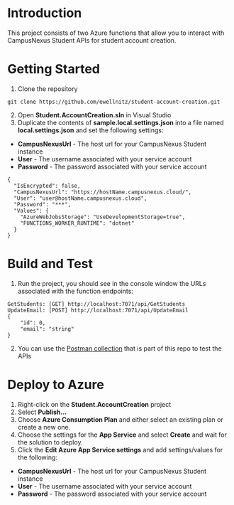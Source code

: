 # Introduction 
This project consists of two Azure functions that allow you to interact with CampusNexus Student APIs for student account creation.

# Getting Started
1.  Clone the repository
```
git clone https://github.com/ewellnitz/student-account-creation.git
```
2.  Open **Student.AccountCreation.sln** in Visual Studio
3.  Duplicate the contents of **sample.local.settings.json** into a file named **local.settings.json** and set the following settings:
- **CampusNexusUrl** - The host url for your CampusNexus Student instance
- **User** - The username associated with your service account
- **Password** - The password associated with your service account
```
{
  "IsEncrypted": false,
  "CampusNexusUrl": "https://hostName.campusnexus.cloud/",
  "User": "user@hostName.campusnexus.cloud",
  "Password": "***",
  "Values": {
    "AzureWebJobsStorage": "UseDevelopmentStorage=true",
    "FUNCTIONS_WORKER_RUNTIME": "dotnet"
  }
}
```

# Build and Test
1.  Run the project, you should see in the console window the URLs associated with the function endpoints:
```
GetStudents: [GET] http://localhost:7071/api/GetStudents
UpdateEmail: [POST] http://localhost:7071/api/UpdateEmail
{
	"id": 0,
	"email": "string"
}
```
2.  You can use the [Postman collection](https://github.com/ewellnitz/student-account-creation/blob/master/postman-collection/Student%20Account%20Creation.postman_collection.json) that is part of this repo to test the APIs
# Deploy to Azure
1.  Right-click on the **Student.AccountCreation** project
2.  Select **Publish...**
3.  Choose **Azure Consumption Plan** and either select an existing plan or create a new one.
4.  Choose the settings for the **App Service** and select **Create** and wait for the solution to deploy.
5.  Click the **Edit Azure App Service settings** and add settings/values for the following:
- **CampusNexusUrl** - The host url for your CampusNexus Student instance
- **User** - The username associated with your service account
- **Password** - The password associated with your service account
